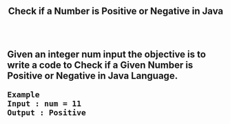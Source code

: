 <h2 align="center">Check if a Number is Positive or Negative in Java<h2/>
&nbsp;
&nbsp;

Given an integer num input the objective is to write a code to Check if a Given Number is Positive or Negative in Java Language.
&nbsp;
&nbsp;

```
Example
Input : num = 11
Output : Positive
```

